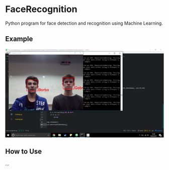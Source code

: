 # FaceRecognition
Python program for face detection and recognition using Machine Learning.

## Example
![example](https://raw.githubusercontent.com/gabsmoreira/FaceRecognition/master/test1.png)

## How to Use
...
